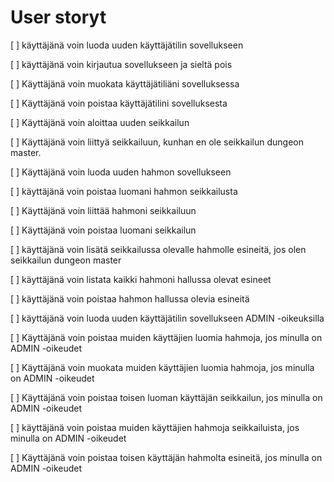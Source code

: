 # User storyt

[ ] käyttäjänä voin luoda uuden käyttäjätilin sovellukseen

[ ] käyttäjänä voin kirjautua sovellukseen ja sieltä pois

[ ] Käyttäjänä voin muokata käyttäjätiliäni sovelluksessa

[ ] Käyttäjänä voin poistaa käyttäjätilini sovelluksesta

[ ] Käyttäjänä voin aloittaa uuden seikkailun

[ ] Käyttäjänä voin liittyä seikkailuun, kunhan en ole seikkailun dungeon master.

[ ] Käyttäjänä voin luoda uuden hahmon sovellukseen

[ ] käyttäjänä voin poistaa luomani hahmon seikkailusta

[ ] Käyttäjänä voin liittää hahmoni seikkailuun

[ ] Käyttäjänä voin poistaa luomani seikkailun

[ ] käyttäjänä voin lisätä seikkailussa olevalle hahmolle esineitä, jos olen seikkailun dungeon master

[ ] käyttäjänä voin listata kaikki hahmoni hallussa olevat esineet

[ ] käyttäjänä voin poistaa hahmon hallussa olevia esineitä

[ ] käyttäjänä voin luoda uuden käyttäjätilin sovellukseen ADMIN -oikeuksilla

[ ] Käyttäjänä voin poistaa muiden käyttäjien luomia hahmoja, jos minulla on ADMIN -oikeudet

[ ] Käyttäjänä voin muokata muiden käyttäjien luomia hahmoja, jos minulla on ADMIN -oikeudet

[ ] Käyttäjänä voin poistaa toisen luoman käyttäjän seikkailun, jos minulla on ADMIN -oikeudet

[ ] käyttäjänä voin poistaa muiden käyttäjien hahmoja seikkailuista, jos minulla on ADMIN -oikeudet

[ ] Käyttäjänä voin poistaa toisen käyttäjän hahmolta esineitä, jos minulla on ADMIN -oikeudet